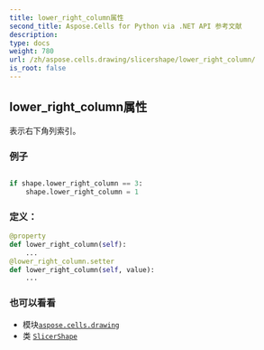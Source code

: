 ```yaml
---
title: lower_right_column属性
second_title: Aspose.Cells for Python via .NET API 参考文献
description:
type: docs
weight: 780
url: /zh/aspose.cells.drawing/slicershape/lower_right_column/
is_root: false
---
```

## lower_right_column属性

表示右下角列索引。

### 例子

```python

if shape.lower_right_column == 3:
    shape.lower_right_column = 1

```
### 定义：
```python
@property
def lower_right_column(self):
    ...
@lower_right_column.setter
def lower_right_column(self, value):
    ...
```

### 也可以看看
* 模块[`aspose.cells.drawing`](../../)
* 类 [`SlicerShape`](/cells/python-net/zh/aspose.cells.drawing/slicershape)
